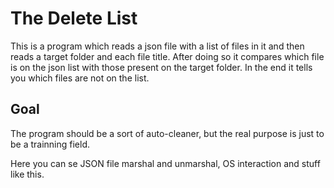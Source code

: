 # The Delete List

This is a program which reads a json file with a list of files in it and then reads a target folder and each file title. 
After doing so it compares which file is on the json list with those present on the target folder. In the end it tells you which files are not on the list. 

## Goal
The program should be a sort of auto-cleaner, but the real purpose is just to be a trainning field.

Here you can se JSON file marshal and unmarshal, OS interaction and stuff like this.
